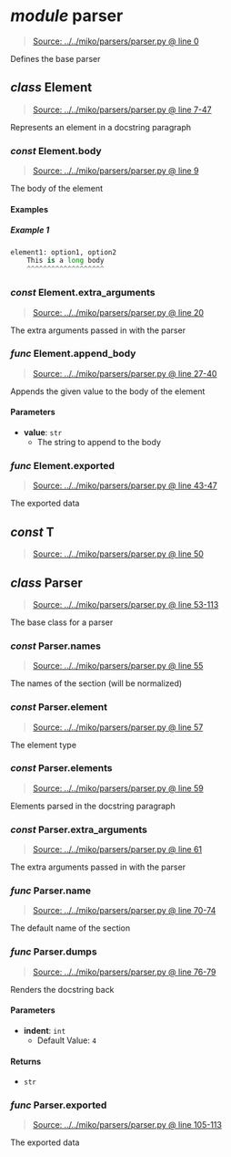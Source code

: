 # *module* **parser**

> [Source: ../../miko/parsers/parser.py @ line 0](../../miko/parsers/parser.py#L0)

Defines the base parser

## *class* **Element**

> [Source: ../../miko/parsers/parser.py @ line 7-47](../../miko/parsers/parser.py#L7-L47)

Represents an element in a docstring paragraph

### *const* Element.**body**

> [Source: ../../miko/parsers/parser.py @ line 9](../../miko/parsers/parser.py#L9)

The body of the element

#### Examples

##### Example 1

```python
element1: option1, option2
    This is a long body
    ^^^^^^^^^^^^^^^^^^^
```

### *const* Element.**extra_arguments**

> [Source: ../../miko/parsers/parser.py @ line 20](../../miko/parsers/parser.py#L20)

The extra arguments passed in with the parser

### *func* Element.**append_body**

> [Source: ../../miko/parsers/parser.py @ line 27-40](../../miko/parsers/parser.py#L27-L40)

Appends the given value to the body of the element

#### Parameters

- **value**: `str`
  - The string to append to the body


### *func* Element.**exported**

> [Source: ../../miko/parsers/parser.py @ line 43-47](../../miko/parsers/parser.py#L43-L47)

The exported data

## *const* **T**

> [Source: ../../miko/parsers/parser.py @ line 50](../../miko/parsers/parser.py#L50)

## *class* **Parser**

> [Source: ../../miko/parsers/parser.py @ line 53-113](../../miko/parsers/parser.py#L53-L113)

The base class for a parser

### *const* Parser.**names**

> [Source: ../../miko/parsers/parser.py @ line 55](../../miko/parsers/parser.py#L55)

The names of the section (will be normalized)

### *const* Parser.**element**

> [Source: ../../miko/parsers/parser.py @ line 57](../../miko/parsers/parser.py#L57)

The element type

### *const* Parser.**elements**

> [Source: ../../miko/parsers/parser.py @ line 59](../../miko/parsers/parser.py#L59)

Elements parsed in the docstring paragraph

### *const* Parser.**extra_arguments**

> [Source: ../../miko/parsers/parser.py @ line 61](../../miko/parsers/parser.py#L61)

The extra arguments passed in with the parser

### *func* Parser.**name**

> [Source: ../../miko/parsers/parser.py @ line 70-74](../../miko/parsers/parser.py#L70-L74)

The default name of the section

### *func* Parser.**dumps**

> [Source: ../../miko/parsers/parser.py @ line 76-79](../../miko/parsers/parser.py#L76-L79)

Renders the docstring back

#### Parameters

- **indent**: `int`
  - Default Value: `4`


#### Returns

- `str`

### *func* Parser.**exported**

> [Source: ../../miko/parsers/parser.py @ line 105-113](../../miko/parsers/parser.py#L105-L113)

The exported data
